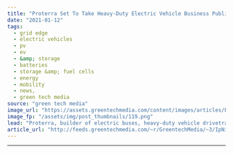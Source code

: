 ```yaml
---
title: "Proterra Set To Take Heavy-Duty Electric Vehicle Business Public via SPAC Transaction"
date: "2021-01-12"
tags: 
  - grid edge
  - electric vehicles
  - pv
  - ev
  - &amp; storage
  - batteries
  - storage &amp; fuel cells
  - energy
  - mobility
  - news,
  - green tech media
source: "green tech media"
image_url: "https://assets.greentechmedia.com/content/images/articles/Proterra_XL_2.jpg"
image_fp: "/assets/img/post_thumbnails/119.png"
lead: "Proterra, builder of electric buses, heavy-duty vehicle drivetrains, batteries and charging systems, plans to go public on the Nasdaq exchange via a merger with a special-purpose acquisition company (SPAC), the latest in a string of EV companies seek ..."
article_url: "http://feeds.greentechmedia.com/~r/GreentechMedia/~3/IpNidnraKOw/proterra-to-take-electric-vehicle-drivetrain-business-public-via-spac-transaction"
---
```


---
